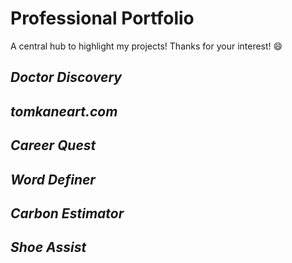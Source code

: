 # Professional Portfolio
A central hub to highlight my projects!
Thanks for your interest! 😄

## _Doctor Discovery_

## _tomkaneart.com_

## _Career Quest_

## _Word Definer_

## _Carbon Estimator_

## _Shoe Assist_



